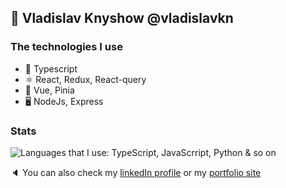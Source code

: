 ## :rocket: Vladislav Knyshow  @vladislavkn

### The technologies I use
- :blue_book: Typescript
- :atom_symbol: React, Redux, React-query
- :green_book: Vue, Pinia
- :desktop_computer: NodeJs, Express

### Stats
![Languages that I use: TypeScript, JavaScrript, Python & so on](https://github-readme-stats.vercel.app/api/top-langs?username=vladislavkn&show_icons=true&locale=en&layout=compact)

:speaker: You can also check my [linkedIn profile](https://www.linkedin.com/in/vladislav-knyshov/) or my [portfolio site](https://vladislavkn.vercel.app/)
